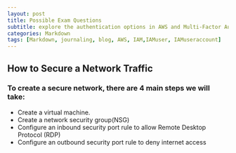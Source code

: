 ```yaml
---
layout: post
title: Possible Exam Questions
subtitle: explore the authentication options in AWS and Multi-Factor Authentication
categories: Markdown
tags: [Markdown, journaling, blog, AWS, IAM,IAMuser, IAMuseraccount]
---
```


## How to Secure a Network Traffic

### To create a secure network, there are 4 main steps we will take:

- Create a virtual machine.
- Create a network security group(NSG)
- Configure an inbound security port rule to allow Remote Desktop Protocol (RDP)
- Configure an outbound security port rule to deny internet access 
